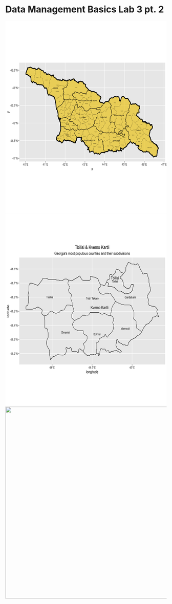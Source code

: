 # Data Management Basics Lab 3 pt. 2

<img src="georgia.png" width="600" height="600" />

<img src="georgia2.png" width="600" height="600" />

<img src="detail.png" width="600" height="600" />
